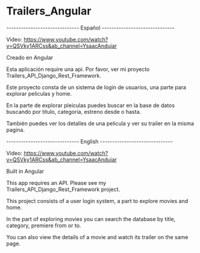 # Trailers_Angular

------------------------------ Español ------------------------------

Video: https://www.youtube.com/watch?v=QSVky1ARCss&ab_channel=YsaacAndujar

Creado en Angular

Esta aplicación require una api. Por favor, ver mi proyecto Trailers_API_Django_Rest_Framework.

Este proyecto consta de un sistema de login de usuarios, una parte para explorar peliculas y home.

En la parte de explorar pleiculas puedes buscar en la base de datos buscando por titulo, categoria, estreno desde o hasta. 

También puedes ver los detalles de una pelicula y ver su trailer en la misma pagina.


------------------------------ English ------------------------------

Video: https://www.youtube.com/watch?v=QSVky1ARCss&ab_channel=YsaacAndujar

Built in Angular

This app requires an API. Please see my Trailers_API_Django_Rest_Framework project.

This project consists of a user login system, a part to explore movies and home.

In the part of exploring movies you can search the database by title, category, premiere from or to.

You can also view the details of a movie and watch its trailer on the same page.
